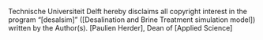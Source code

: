 Technische Universiteit Delft hereby disclaims all copyright interest in the
program “[desalsim]” ([Desalination and Brine Treatment simulation model])
written by the Author(s).
[Paulien Herder], Dean of [Applied Science]
